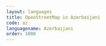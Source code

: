 ```yaml
---
layout: languages
title: OpenStreetMap in Azerbaijani
code: az
languagename: Azerbaijani
order: 1000
---
```

